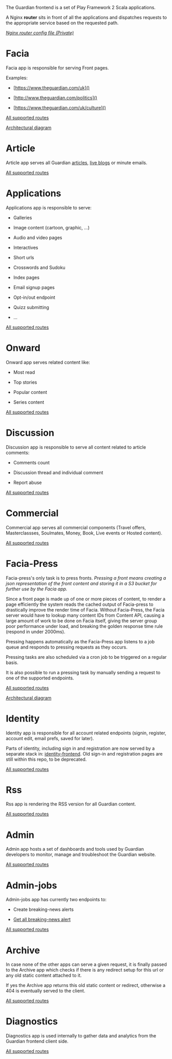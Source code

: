 The Guardian frontend is a set of Play Framework 2 Scala applications.

A Nginx **router** sits in front of all the applications and dispatches requests to the appropriate service based on the requested path.

_[Nginx router config file (Private)](https://github.com/guardian/platform/blob/master/provisioning/puppet/modules/frontend/templates/etc/nginx/router.conf.erb)_


# Facia
Facia app is responsible for serving Front pages.

Examples:

- [https://www.theguardian.com/uk]()

- [http://www.theguardian.com/politics]()

- [https://www.theguardian.com/uk/culture]()

[All supported routes](https://github.com/guardian/frontend/blob/master/facia/conf/routes)

[Architectural diagram](https://github.com/guardian/frontend/blob/master/docs/fronts.md)

# Article
Article app serves all Guardian [articles](https://www.theguardian.com/world/2016/jul/18/european-leaders-urge-turkey-to-respect-rule-of-law-after-failed-coup), [live blogs](https://www.theguardian.com/sport/live/2016/jul/18/county-cricket-hampshire-v-surrey-and-more-live) or minute emails.

[All supported routes](https://github.com/guardian/frontend/blob/master/article/conf/routes)

# Applications
Applications app is responsible to serve:

- Galleries

- Image content (cartoon, graphic, ...)

- Audio and video pages

- Interactives

- Short urls

- Crosswords and Sudoku

- Index pages 

- Email signup pages

- Opt-in/out endpoint

- Quizz submitting

- ...

[All supported routes](https://github.com/guardian/frontend/blob/master/applications/conf/routes)

# Onward
Onward app serves related content like:

- Most read

- Top stories

- Popular content

- Series content

[All supported routes](https://github.com/guardian/frontend/blob/master/onward/conf/routes)

# Discussion
Discussion app is responsible to serve all content related to article comments:

- Comments count

- Discussion thread and individual comment

- Report abuse

[All supported routes](https://github.com/guardian/frontend/blob/master/discussion/conf/routes)

# Commercial
Commercial app serves all commercial components (Travel offers, Masterclassses, Soulmates, Money, Book, Live events or Hosted content).

[All supported routes](https://github.com/guardian/frontend/blob/master/commercial/conf/routes)

# Facia-Press
Facia-press's only task is to press fronts. 
_Pressing a front means creating a json representation of the front content and storing it in a S3 bucket for further use by the Facia app._

Since a front page is made up of one or more pieces of content, to render a page efficiently the system reads the cached output of Facia-press to drastically improve the render time of Facia. Without Facia-Press, the Facia server would have to lookup many content IDs from Content API, causing a large amount of work to be done on Facia itself, giving the server group poor performance under load, and breaking the golden response time rule (respond in under 2000ms).

Pressing happens automatically as the Facia-Press app listens to a job queue and responds to pressing requests as they occurs.

Pressing tasks are also scheduled via a cron job to be triggered on a regular basis.

It is also possible to run a pressing task by manually sending a request to one of the supported endpoints. 

[All supported routes](https://github.com/guardian/frontend/blob/master/facia-press/conf/routes)

[Architectural diagram](https://github.com/guardian/frontend/blob/master/docs/fronts.md)

# Identity
Identity app is responsible for all account related endpoints (signin, register, account edit, email prefs, saved for later).

Parts of identity, including sign in and registration are now served by a separate stack in: [identity-frontend](https://github.com/guardian/identity-frontend). Old sign-in and registration pages are still within this repo, to be deprecated.

[All supported routes](https://github.com/guardian/frontend/blob/master/identity/conf/routes)

# Rss
Rss app is rendering the RSS version for all Guardian content.

[All supported routes](https://github.com/guardian/frontend/blob/master/rss/conf/routes)

# Admin
Admin app hosts a set of dashboards and tools used by Guardian developers to monitor, manage and troubleshoot the Guardian website. 

[All supported routes](https://github.com/guardian/frontend/blob/master/admin/conf/routes)

# Admin-jobs
Admin-jobs app has currently two endpoints to:

- Create breaking-news alerts

- [Get all breaking-news alert](http://api.nextgen.guardianapps.co.uk/news-alert/alerts)

[All supported routes](https://github.com/guardian/frontend/blob/master/admin-jobs/conf/routes)

# Archive
In case none of the other apps can serve a given request, it is finally passed to the Archive app which checks if there is any redirect setup for this url or any old static content attached to it.

If yes the Archive app returns this old static content or redirect, otherwise a 404 is eventually served to the client. 

[All supported routes](https://github.com/guardian/frontend/blob/master/archive/conf/routes)

# Diagnostics
Diagnostics app is used internally to gather data and analytics from the Guardian frontend client side.

[All supported routes](https://github.com/guardian/frontend/blob/master/diagnostics/conf/routes)

